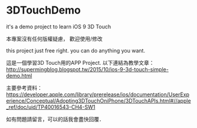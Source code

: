 # 3DTouchDemo
it's a demo project to learn iOS 9 3D Touch 

本專案沒有任何版權疑慮， 歡迎使用/修改

this project just free right. you can do anything you want.

這是一個學習3D Touch用的APP Project.
以下連結為教學文章：
http://supermingblog.blogspot.tw/2015/10/ios-9-3d-touch-simple-demo.html

主要參考資料：
https://developer.apple.com/library/prerelease/ios/documentation/UserExperience/Conceptual/Adopting3DTouchOniPhone/3DTouchAPIs.html#//apple_ref/doc/uid/TP40016543-CH4-SW1

如有問題請留言，可以的話我會盡快回覆．
